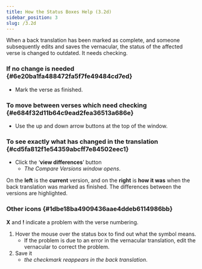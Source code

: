 ```yaml
---
title: How the Status Boxes Help (3.2d)
sidebar_position: 3
slug: /3.2d
---
```




When a back translation has been marked as complete, and someone subsequently edits and saves the vernacular, the status of the affected verse is changed to outdated. It needs checking.


### If no change is needed {#6e20ba1fa488472fa5f7fe49484cd7ed}

- Mark the verse as finished.

### To move between verses which need checking {#e684f32d11b64c9ead2fea36513a686e}

- Use the up and down arrow buttons at the top of the window.

### To see exactly what has changed in the translation {#cd5fa812f1e54359abcff7e84502eec1}

- Click the ‘**view differences**’ button
	- _The Compare Versions window opens_.

On the **left** is the **current** version, and on the **right** is **how it was** when the back translation was marked as finished. The differences between the versions are highlighted.


### Other icons {#1dbe18ba4909436aae4ddeb6114986bb}


**X** and **!** indicate a problem with the verse numbering.

1. Hover the mouse over the status box to find out what the symbol means.
	- If the problem is due to an error in the vernacular translation, edit the vernacular to correct the problem.
1. Save it
	- _the checkmark reappears in the back translation_.
